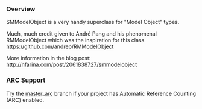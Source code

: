 ### Overview

SMModelObject is a very handy superclass for "Model Object" types.

Much, much credit given to André Pang and his phenomenal RMModelObject which was the inspiration for this class.
https://github.com/andrep/RMModelObject

More information in the blog post:
http://nfarina.com/post/2061838727/smmodelobject

### ARC Support

Try the [master_arc](https://github.com/nfarina/modelobject/tree/master_arc) branch if your project has Automatic Reference Counting (ARC) enabled.